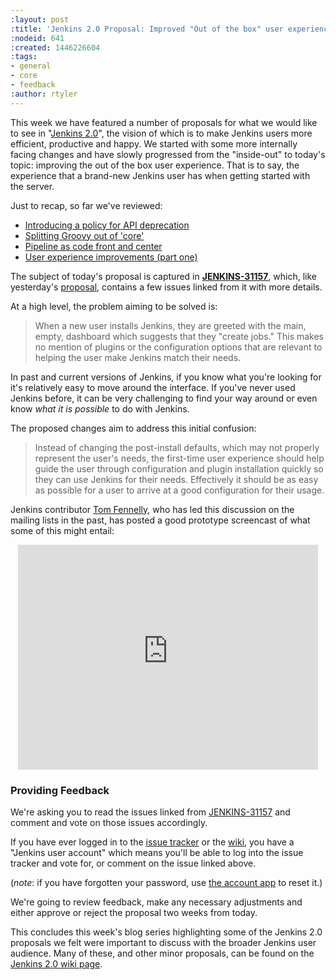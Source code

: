 ```yaml
---
:layout: post
:title: 'Jenkins 2.0 Proposal: Improved "Out of the box" user experience'
:nodeid: 641
:created: 1446226604
:tags:
- general
- core
- feedback
:author: rtyler
---
```

This week we have featured a number of proposals for what we would like to see in "[Jenkins
2.0](https://wiki.jenkins.io/display/JENKINS/Jenkins+2.0)", the vision of which is to make Jenkins users more efficient, productive and happy. We started with some more internally facing changes and have slowly progressed from the "inside-out" to today's topic: improving the out of the box user experience. That is to say, the experience that a brand-new Jenkins user has when getting started with the server.


Just to recap, so far we've reviewed:

* [Introducing a policy for API deprecation](/content/jenkins-20-proposal-introduce-policy-api-deprecation)
* [Splitting Groovy out of 'core'](/content/jenkins-20-proposal-split-groovy-out-core)
* [Pipeline as code front and center](/content/jenkins-20-proposal-pipeline-code-front-and-center)
* [User experience improvements (part one)](/content/jenkins-20-proposal-ux-improvements-part-one)


The subject of today's proposal is captured in **[JENKINS-31157](https://issues.jenkins-ci.org/browse/JENKINS-31157)**, which, like yesterday's [proposal](/content/jenkins-20-proposal-ux-improvements-part-one), contains a few issues linked from it with more details.

At a high level, the problem aiming to be solved is:

> When a new user installs Jenkins, they are greeted with the main, empty, dashboard which suggests that they "create jobs." This makes no mention of plugins or the configuration options that are relevant to helping the user make Jenkins match their needs.

In past and current versions of Jenkins, if you know what you're looking for it's relatively easy to move around the interface. If you've never used Jenkins before, it can be very challenging to find your way around or even know *what it is possible* to do with Jenkins.

The proposed changes aim to address this initial confusion:

> Instead of changing the post-install defaults, which may not properly represent the user's needs, the first-time user experience should help guide the user through configuration and plugin installation quickly so they can use Jenkins for their needs. Effectively it should be as easy as possible for a user to arrive at a good configuration for their usage.


Jenkins contributor [Tom Fennelly](https://github.com/tfennelly), who has led this discussion on the mailing lists in the past, has posted a good prototype screencast of what some of this might entail:


<center><iframe width="480" height="360" src="https://www.youtube-nocookie.com/embed/kzRR8XR8hu4?rel=0" frameborder="0" allowfullscreen></iframe></center>



### Providing Feedback

We're asking you to read the issues linked from [JENKINS-31157](https://issues.jenkins-ci.org/browse/JENKINS-31157) and comment and vote on those issues accordingly.

If you have ever logged in to the [issue
tracker](https://issues.jenkins-ci.org) or the
[wiki](https://wiki.jenkins.io/), you have a "Jenkins user account" which
means you'll be able to log into the issue tracker and vote for, or comment on
the issue linked above.

(*note*: if you have forgotten your password, use [the account
app](https://jenkins-ci.org/account/) to reset it.)


We're going to review feedback, make any necessary adjustments and either
approve or reject the proposal two weeks from today.



This concludes this week's blog series highlighting some of the Jenkins 2.0 proposals we felt were important to discuss with the broader Jenkins user audience. Many of these, and other minor proposals, can be found on the [Jenkins 2.0 wiki page](https://wiki.jenkins.io/display/JENKINS/Jenkins+2.0).
